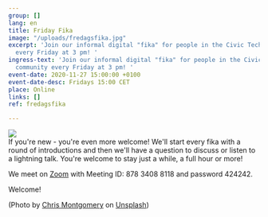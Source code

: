 ```yaml
---
group: []
lang: en
title: Friday Fika
image: "/uploads/fredagsfika.jpg"
excerpt: 'Join our informal digital "fika" for people in the Civic Tech Sweden community
  every Friday at 3 pm! '
ingress-text: 'Join our informal digital "fika" for people in the Civic Tech Sweden
  community every Friday at 3 pm! '
event-date: 2020-11-27 15:00:00 +0100
event-date-desc: Fridays 15:00 CET
place: Online
links: []
ref: fredagsfika

---
```

![](/uploads/fredagsfika.jpg)  
If you're new - you're even more welcome! We'll start every fika with a round of introductions and then we'll have a question to discuss or listen to a lightning talk. You're welcome to stay just a while, a full hour or more! 

We meet on [Zoom](https://us02web.zoom.us/j/87834088118?pwd=THAwK21CSGhTVWtSMWZJVzB3RG9MUT09) with Meeting ID: 878 3408 8118 and password 424242.

Welcome!

(Photo by [Chris Montgomery](https://unsplash.com/@cwmonty?utm_source=unsplash&utm_medium=referral&utm_content=creditCopyText) on [Unsplash](https://unsplash.com/s/photos/coffee-computer?utm_source=unsplash&utm_medium=referral&utm_content=creditCopyText))